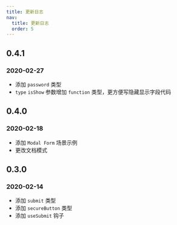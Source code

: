 ```yaml
---
title: 更新日志
nav:
  title: 更新日志
  order: 5
---
```


## 0.4.1

### 2020-02-27

- 添加 `password` 类型
- `type` `isShow` 参数增加 `function` 类型，更方便写隐藏显示字段代码

## 0.4.0

### 2020-02-18

- 添加 `Modal Form` 场景示例
- 更改文档模式

## 0.3.0

### 2020-02-14

- 添加 `submit` 类型
- 添加 `secureButton` 类型
- 添加 `useSubmit` 钩子

